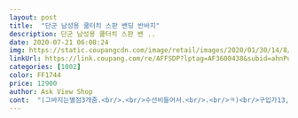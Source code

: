 ```yaml
---
layout: post 
title:  "단군 남성용 쿨터치 스판 밴딩 반바지" 
description: 단군 남성용 쿨터치 스판 밴 ..
date: 2020-07-21 06:08:24 
img: https://static.coupangcdn.com/image/retail/images/2020/01/30/14/8/e39f8d95-6b4f-4986-aabf-059bbf27163b.jpg 
linkUrl: https://link.coupang.com/re/AFFSDP?lptag=AF3600438&subid=ahnPublicAsk&pageKey=1223067400&itemId=2214487028&vendorItemId=70724816050&traceid=V0-113-cf701a77c796a2b3 
categories: [1002] 
color: FF1744 
price: 12900 
author: Ask View Shop 
cont:  "(그바지는별점3개줌.<br/>.<br/>수선비들어서.<br/>.<br/>ㅋ)<br/>구입가13,270원<br/>첫 구매 했어요<br/>가격은 처음 구매보다 많이 싸졌네요.<br/>.<br/><br/>그냥 보자마자 단군 스판 밴딩반바지 딱 남편 스타일이다 싶어서 제품 공유해주니<br/>그래서 여러 반바지 디자인 검색하다가<br/>그래서 요놈만 입고 있다가 할인해서 3장 구매했음<br/>그래서2XL을사서허리만수선해서입으라고했는데.<br/>.<br/><br/>그저 깔끔 and amp;단정한 옷을 주로 입어요.<br/><br/>근데쿠팡에서같은사이즈를샀더니허벅지가넘꽉껴서불편하더라구요.<br/>.<br/>(저희아들은아디다스츄리닝스탈)<br/>깔끔하게 딱 떨어지는 기본 디자인에 허리 밴드 넓은 편이라 허리가 덜 불편해 보이고<br/>남편 스타일이이 주로 남색, 갈색 선호하고<br/>남편 여름용 반바지가 오래되서 새 옷으로 바꿔주려고 주문했어요.<br/><br/>넘 화려한 스타일이나 핏 스타일은 좀 꺼려해서<br/>다른 반바지하고 다르게 입고 있을때 답답하거나 습하지 않아요.<br/><br/>모델이입는핏원하시면크게주문하셔야해요.<br/>.<br/><br/>무릎 위로 살짝 올라오는 정도의 길이인데<br/>비메이커를 인터넷으로 구입한 옷중에 제일 잘 구매한옷.<br/>.<br/><br/>사이즈는 본인사이즈보다 한치수 큰것이 좋을듯요.<br/>.<br/>제가 살인찐건지<br/>소재도 몸에 넘 달라붙지 않고 좀 깔깔한 듯한 소재라 시원해 보이고<br/>싸고션한원단에수선비도안들고.<br/>.<br/><br/>안에는 고무라서 구지 끈으로 다시 조일 필요는 없습니다.<br/><br/>역시나 다행히 잘 맞네요.<br/><br/>역시나 마음에 든다고^^<br/>온라인 주문은 사이즈가 늘 고민이라.<br/>.<br/><br/>요바지는바지통도맘에들고허리도맘에들고... <br/><br/>요즘은 운동한다고 살이 좀 빠졌나.<br/>.<br/>뱃살쪽이 살짝 널널합니다.<br/><br/>음... <br/>요고는사이쥬가넘나작게나왔네요... <br/><br/>이 가격이면 충분히 잘 산거 같아요<br/>일반적으로 면이라고하는 반바지들은 갑갑하거든요.<br/>.<br/><br/>전에는 xl도 컸는데 작더라구요 XXL하니 널널하고 좋습니다.<br/><br/>제 사이즈 샀으면 넘 타이트 했을거 같아요^^;;<br/>좋네요... <br/>딴색도구매생각중입니다.<br/>.<br/><br/>진짜이사이즈입으시는분은불편할듯해요.<br/>.<br/><br/>첨흰색사는거라걱정스럽긴한데본인이입는다해서.<br/>.<br/><br/>큰아들이키179cm,몸무게78kg이에요.<br/>.<br/><br/>타이트하게입으시면괜찮겠지만... <br/><br/>평소브랜드XL을입어요... <br/><br/>한 사이즈 크게 사니 허벅지가 살짝 여유있게 맞아요.<br/><br/>허리끈 있어서 사이즈 커도 조절되서 잘 맞아요.<br/><br/>후기 좀 읽어보고 평소보다 한 사이즈 크게 샀어요.<br/><br/>" 
---
```

